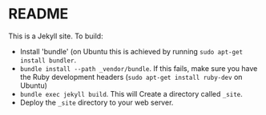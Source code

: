 # README

This is a Jekyll site. To build:

* Install 'bundle' (on Ubuntu this is achieved by running `sudo apt-get install bundler`.
* `bundle install --path _vendor/bundle`. If this fails, make sure you have the Ruby development headers (`sudo apt-get install ruby-dev` on Ubuntu)
* `bundle exec jekyll build`. This will Create a directory called `_site`.
* Deploy the `_site` directory to your web server.
